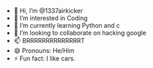 - 👋 Hi, I’m @1337airkicker
- 👀 I’m interested in Coding
- 🌱 I’m currently learning Python and c
- 💞️ I’m looking to collaborate on hacking google
- 📫 BRRRRRRRRRRRRRRT
- 😄 Pronouns: He/Him
- ⚡ Fun fact: I like cars.

<!---
1337airkicker/1337airkicker is a ✨ special ✨ repository because its `README.md` (this file) appears on your GitHub profile.
You can click the Preview link to take a look at your changes.
--->
